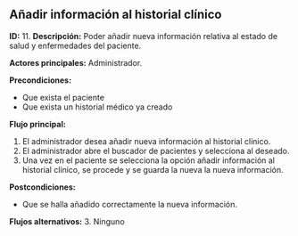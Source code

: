 ## Añadir información al historial clínico

**ID:** 11.
**Descripción:** Poder añadir nueva información relativa al estado de salud y enfermedades del paciente.

**Actores principales:** Administrador.

**Precondiciones:**
* Que exista el paciente
* Que exista un historial médico ya creado

**Flujo principal:**
1. El administrador desea añadir nueva información al historial clínico.
1. El administrador abre el buscador de pacientes y selecciona al deseado.
1. Una vez en el paciente se selecciona la opción añadir información al historial clínico, se procede y se guarda la nueva la nueva información.

**Postcondiciones:**
* Que se halla añadido correctamente la nueva información.

**Flujos alternativos:**
3. Ninguno
